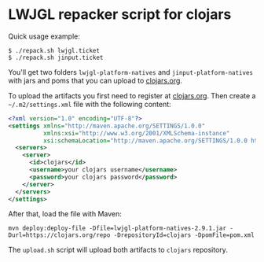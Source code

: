 # LWJGL repacker script for clojars

Quick usage example:

    $ ./repack.sh lwjgl.ticket
    $ ./repack.sh jinput.ticket

You'll get two folders `lwjgl-platform-natives` and
`jinput-platform-natives` with jars and poms that you can upload to
[clojars.org](http://clojars.org/).

To upload the artifacts you first need to register at [clojars.org](http://clojars.org/). Then create a `~/.m2/settings.xml` file with the following content:

```xml
<?xml version="1.0" encoding="UTF-8"?>
<settings xmlns="http://maven.apache.org/SETTINGS/1.0.0" 
          xmlns:xsi="http://www.w3.org/2001/XMLSchema-instance" 
          xsi:schemaLocation="http://maven.apache.org/SETTINGS/1.0.0 http://maven.apache.org/xsd/settings-1.0.0.xsd">
  <servers>
	<server>
      <id>clojars</id>
      <username>your clojars username</username>
      <password>your clojars password</password>
    </server>
  </servers>
</settings>
```

After that, load the file with Maven:

    mvn deploy:deploy-file -Dfile=lwjgl-platform-natives-2.9.1.jar -Durl=https://clojars.org/repo -DrepositoryId=clojars -DpomFile=pom.xml

The `upload.sh` script will upload both artifacts to `clojars` repository.

